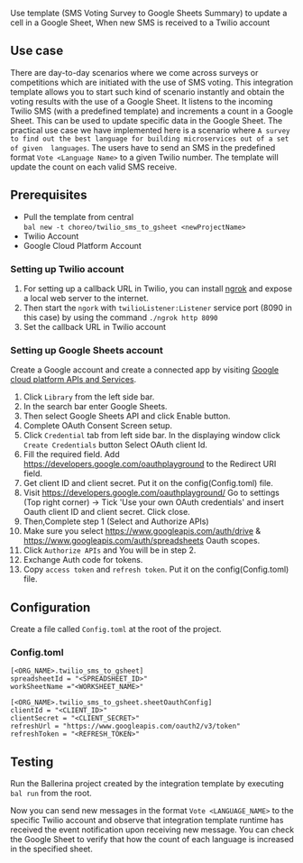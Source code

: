 Use template (SMS Voting Survey to Google Sheets Summary) to update a cell in a Google Sheet, When new SMS is received to a Twilio account

## Use case
There are day-to-day scenarios where we come across surveys or competitions which are initiated with the use of SMS voting. 
This integration template allows you to start such kind of scenario instantly and obtain the voting results with the 
use of a Google Sheet. It listens to the incoming Twilio SMS (with a predefined template) and increments a count in a 
Google Sheet. This can be used to update specific data in the Google Sheet. The practical use case we have implemented 
here is a scenario where `A survey to find out the best language for building microservices out of a set of given 
languages`. The users have to send an SMS in the predefined format `Vote <Language Name>` to a given Twilio number. 
The template will update the count on each valid SMS receive.

## Prerequisites
* Pull the template from central  
  `bal new -t choreo/twilio_sms_to_gsheet <newProjectName>`
* Twilio Account
* Google Cloud Platform Account

### Setting up Twilio account
1. For setting up a callback URL in  Twilio, you can install [ngrok](https://ngrok.com/docs) and expose a local web server to the internet.
2. Then start the `ngork` with `twilioListener:Listener` service port (8090 in this case) by using the command `./ngrok http 8090`
3. Set the callback URL in Twilio account

### Setting up Google Sheets account
Create a Google account and create a connected app by visiting [Google cloud platform APIs and Services](https://console.cloud.google.com/apis/dashboard). 

1. Click `Library` from the left side bar.
2. In the search bar enter Google Sheets.
3. Then select Google Sheets API and click Enable button.
4. Complete OAuth Consent Screen setup.
5. Click `Credential` tab from left side bar. In the displaying window click `Create Credentials` button
Select OAuth client Id.
6. Fill the required field. Add https://developers.google.com/oauthplayground to the Redirect URI field.
7. Get client ID and client secret. Put it on the config(Config.toml) file.
8. Visit https://developers.google.com/oauthplayground/ 
    Go to settings (Top right corner) -> Tick 'Use your own OAuth credentials' and insert Oauth client ID and client secret. 
    Click close.
9. Then,Complete step 1 (Select and Authorize APIs)
10. Make sure you select https://www.googleapis.com/auth/drive & https://www.googleapis.com/auth/spreadsheets Oauth scopes.
11. Click `Authorize APIs` and You will be in step 2.
12. Exchange Auth code for tokens.
13. Copy `access token` and `refresh token`. Put it on the config(Config.toml) file.

## Configuration
Create a file called `Config.toml` at the root of the project.

### Config.toml 
```
[<ORG_NAME>.twilio_sms_to_gsheet]
spreadsheetId = "<SPREADSHEET_ID>"  
workSheetName ="<WORKSHEET_NAME>" 

[<ORG_NAME>.twilio_sms_to_gsheet.sheetOauthConfig]
clientId = "<CLIENT_ID>"  
clientSecret = "<CLIENT_SECRET>"
refreshUrl = "https://www.googleapis.com/oauth2/v3/token"
refreshToken = "<REFRESH_TOKEN>"   
```

## Testing
Run the Ballerina project created by the integration template by executing `bal run` from the root.

Now you can send new messages in the format `Vote <LANGUAGE_NAME>` to the specific Twilio account and observe that integration template runtime has received the event notification upon receiving new message. You can check the Google Sheet to verify that how the count of each language is increased in the specified sheet.
 
